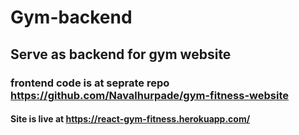 # Gym-backend
## Serve as backend for gym website

### frontend code is at seprate repo https://github.com/Navalhurpade/gym-fitness-website 

#### Site is live at https://react-gym-fitness.herokuapp.com/
